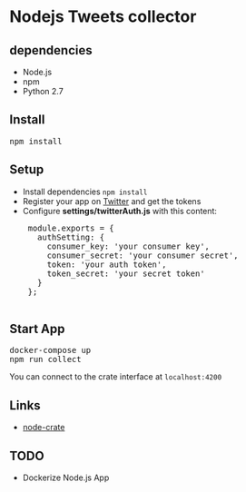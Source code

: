# Nodejs Tweets collector

## dependencies
*   Node.js
*   npm
*   Python 2.7

## Install
<pre>
npm install
</pre>

## Setup
*  Install dependencies `npm install`
*  Register your app on [Twitter](https://apps.twitter.com/) and get the tokens
*  Configure __settings/twitterAuth.js__ with this content:
   <pre>
    module.exports = {
      authSetting: {
        consumer_key: 'your consumer key',
        consumer_secret: 'your consumer secret',
        token: 'your auth token',
        token_secret: 'your secret token'
      }
    };
    </pre>

## Start App
<pre>
docker-compose up
npm run collect
</pre>

You can connect to the crate interface at  `localhost:4200`

## Links
*   [node-crate](https://www.npmjs.com/package/node-crate)

## TODO
*   Dockerize Node.js App
